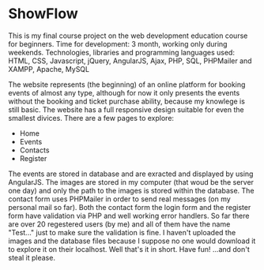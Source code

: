 # ShowFlow
This is my final course project on the web development education course for beginners.
Time for development: 3 month, working only during weekends.
Technologies, libraries and programming languages used:
  HTML, CSS, Javascript, jQuery, AngularJS, Ajax, PHP, SQL, PHPMailer
and
  XAMPP, Apache, MySQL

The website represents (the beginning) of an online platform for booking events of almost any type, although for now it only presents the events without the booking and ticket purchase ability, because my knowlege is still basic. The website has a full responsive design suitable for even the smallest divices.
There are a few pages to explore:
  - Home
  - Events
  - Contacts
  - Register

The events are stored in database and are exracted and displayed by using AngularJS.
The images are stored in my computer (that woud be the server one day) and only the path to the images is stored within the database.
The contact form uses PHPMailer in order to send real messages (on my personal mail so far).
Both the contact form the login form and the register form have validation via PHP and well working error handlers.
So far there are over 20 regestered users (by me) and all of them have the name "Test..." just to make sure the validation is fine.
I haven't uploaded the images and the database files because I suppose no one would download it to explore it on their localhost.
Well that's it in short. Have fun! ...and don't steal it please.
